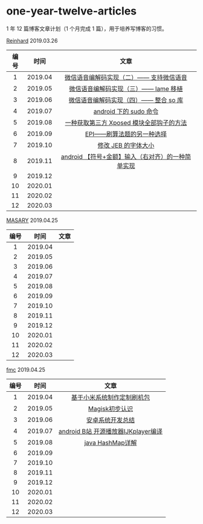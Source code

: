 # one-year-twelve-articles
1 年 12 篇博客文章计划（1 个月完成 1 篇），用于培养写博客的习惯。



[Reinhard](https://wufengxue.github.io/)	2019.03.26

| 编号 |  时间   |                             文章                             |
| :--: | :-----: | :----------------------------------------------------------: |
|  1   | 2019.04 | [微信语音编解码实现（二）—— 支持微信语音](https://wufengxue.github.io/2019/04/17/wechat-voice-codec-amr.html) |
|  2   | 2019.05 | [微信语音编解码实现（三）—— lame 移植](https://wufengxue.github.io/2019/05/25/wechat-voice-codec-lame.html) |
|  3   | 2019.06 | [微信语音编解码实现（四）—— 整合 so 库](https://wufengxue.github.io/2019/06/29/wechat-voice-codec-lib.html) |
|  4   | 2019.07 | [android 下的 sudo 命令](https://wufengxue.github.io/2019/10/28/android-sudo.html) |
|  5   | 2019.08 | [一种获取第三方 Xposed 模块全部钩子的方法](https://wufengxue.github.io/2019/11/01/get-3rd-xp-module-hookers.html) |
|  6   | 2019.09 | [EPI——刷算法题的另一种选择](https://wufengxue.github.io/2019/12/14/EPI.html) |
|  7   | 2019.10 | [修改 JEB 的字体大小](https://wufengxue.github.io/2019/12/19/JEB-change-font-size.html) |
|  8   | 2019.11 | [android 【符号+金额】输入（右对齐）的一种简单实现](https://wufengxue.github.io/2020/03/24/android-money-input.html) |
|  9   | 2019.12 |                                                              |
|  10  | 2020.01 |                                                              |
|  11  | 2020.02 |                                                              |
|  12  | 2020.03 |                                                              |


[MASARY]()	2019.04.25

| 编号 |  时间   |                             文章                             |
| :--: | :-----: | :----------------------------------------------------------: |
|  1   | 2019.04 |                                                              |
|  2   | 2019.05 |                                                              |
|  3   | 2019.06 |                                                              |
|  4   | 2019.07 |                                                              |
|  5   | 2019.08 |                                                              |
|  6   | 2019.09 |                                                              |
|  7   | 2019.10 |                                                              |
|  8   | 2019.11 |                                                              |
|  9   | 2019.12 |                                                              |
|  10  | 2020.01 |                                                              |
|  11  | 2020.02 |                                                              |
|  12  | 2020.03 |                                                              |

[fmc]()	2019.04.25

| 编号 |  时间   |                             文章                             |
| :--: | :-----: | :----------------------------------------------------------: |
|  1   | 2019.04 | [基于小米系统制作定制刷机包](https://blog.csdn.net/fmc088/article/details/89514531)|
|  2   | 2019.05 | [Magisk初步认识](https://blog.csdn.net/fmc088/article/details/90376116)|
|  3   | 2019.06 | [安卓系统开发总结](https://blog.csdn.net/fmc088/article/details/93979299)|
|  4   | 2019.07 | [android B站 开源播放器IJKplayer编译](https://blog.csdn.net/fmc088/article/details/102786523)|
|  5   | 2019.08 | [java HashMap详解](https://blog.csdn.net/fmc088/article/details/104036781)|
|  6   | 2019.09 |                                                              |
|  7   | 2019.10 |                                                              |
|  8   | 2019.11 |                                                              |
|  9   | 2019.12 |                                                              |
|  10  | 2020.01 |                                                              |
|  11  | 2020.02 |                                                              |
|  12  | 2020.03 |                                                              |
